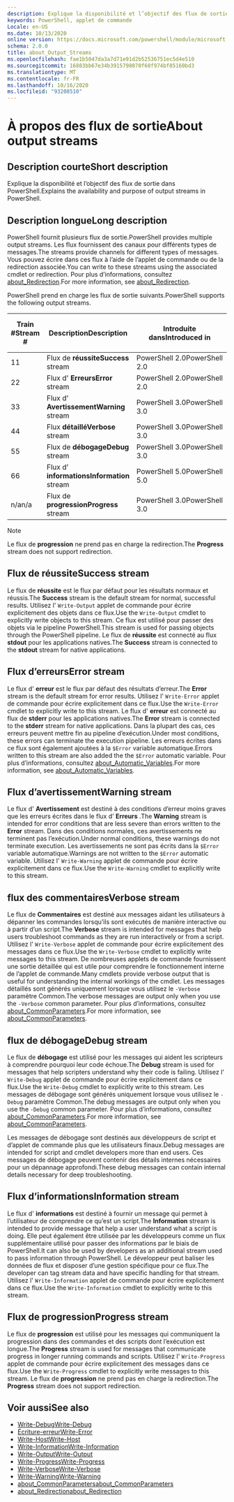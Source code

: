 ```yaml
---
description: Explique la disponibilité et l’objectif des flux de sortie dans PowerShell.
keywords: PowerShell, applet de commande
Locale: en-US
ms.date: 10/13/2020
online version: https://docs.microsoft.com/powershell/module/microsoft.powershell.core/about/about_output_streams?view=powershell-7&WT.mc_id=ps-gethelp
schema: 2.0.0
title: about_Output_Streams
ms.openlocfilehash: fae1b5047da3a7d71e91d2b52536751ec5d4e510
ms.sourcegitcommit: 16883bb67e34b3915798070f60f974bf85160bd3
ms.translationtype: MT
ms.contentlocale: fr-FR
ms.lasthandoff: 10/16/2020
ms.locfileid: "93208510"
---
```

# <a name="about-output-streams"></a><span data-ttu-id="9dfe9-104">À propos des flux de sortie</span><span class="sxs-lookup"><span data-stu-id="9dfe9-104">About output streams</span></span>

## <a name="short-description"></a><span data-ttu-id="9dfe9-105">Description courte</span><span class="sxs-lookup"><span data-stu-id="9dfe9-105">Short description</span></span>
<span data-ttu-id="9dfe9-106">Explique la disponibilité et l’objectif des flux de sortie dans PowerShell.</span><span class="sxs-lookup"><span data-stu-id="9dfe9-106">Explains the availability and purpose of output streams in PowerShell.</span></span>

## <a name="long-description"></a><span data-ttu-id="9dfe9-107">Description longue</span><span class="sxs-lookup"><span data-stu-id="9dfe9-107">Long description</span></span>

<span data-ttu-id="9dfe9-108">PowerShell fournit plusieurs flux de sortie.</span><span class="sxs-lookup"><span data-stu-id="9dfe9-108">PowerShell provides multiple output streams.</span></span> <span data-ttu-id="9dfe9-109">Les flux fournissent des canaux pour différents types de messages.</span><span class="sxs-lookup"><span data-stu-id="9dfe9-109">The streams provide channels for different types of messages.</span></span> <span data-ttu-id="9dfe9-110">Vous pouvez écrire dans ces flux à l’aide de l’applet de commande ou de la redirection associée.</span><span class="sxs-lookup"><span data-stu-id="9dfe9-110">You can write to these streams using the associated cmdlet or redirection.</span></span> <span data-ttu-id="9dfe9-111">Pour plus d’informations, consultez [about_Redirection](about_Redirection.md).</span><span class="sxs-lookup"><span data-stu-id="9dfe9-111">For more information, see [about_Redirection](about_Redirection.md).</span></span>

<span data-ttu-id="9dfe9-112">PowerShell prend en charge les flux de sortie suivants.</span><span class="sxs-lookup"><span data-stu-id="9dfe9-112">PowerShell supports the following output streams.</span></span>

| <span data-ttu-id="9dfe9-113">Train #</span><span class="sxs-lookup"><span data-stu-id="9dfe9-113">Stream #</span></span> |      <span data-ttu-id="9dfe9-114">Description</span><span class="sxs-lookup"><span data-stu-id="9dfe9-114">Description</span></span>       | <span data-ttu-id="9dfe9-115">Introduite dans</span><span class="sxs-lookup"><span data-stu-id="9dfe9-115">Introduced in</span></span>  |    <span data-ttu-id="9dfe9-116">Écrire l’applet de commande</span><span class="sxs-lookup"><span data-stu-id="9dfe9-116">Write Cmdlet</span></span>     |
| -------- | ---------------------- | -------------- | ------------------- |
| <span data-ttu-id="9dfe9-117">1</span><span class="sxs-lookup"><span data-stu-id="9dfe9-117">1</span></span>        | <span data-ttu-id="9dfe9-118">Flux de **réussite**</span><span class="sxs-lookup"><span data-stu-id="9dfe9-118">**Success** stream</span></span>     | <span data-ttu-id="9dfe9-119">PowerShell 2.0</span><span class="sxs-lookup"><span data-stu-id="9dfe9-119">PowerShell 2.0</span></span> | `Write-Output`      |
| <span data-ttu-id="9dfe9-120">2</span><span class="sxs-lookup"><span data-stu-id="9dfe9-120">2</span></span>        | <span data-ttu-id="9dfe9-121">Flux d' **Erreurs**</span><span class="sxs-lookup"><span data-stu-id="9dfe9-121">**Error** stream</span></span>       | <span data-ttu-id="9dfe9-122">PowerShell 2.0</span><span class="sxs-lookup"><span data-stu-id="9dfe9-122">PowerShell 2.0</span></span> | `Write-Error`       |
| <span data-ttu-id="9dfe9-123">3</span><span class="sxs-lookup"><span data-stu-id="9dfe9-123">3</span></span>        | <span data-ttu-id="9dfe9-124">Flux d' **Avertissement**</span><span class="sxs-lookup"><span data-stu-id="9dfe9-124">**Warning** stream</span></span>     | <span data-ttu-id="9dfe9-125">PowerShell 3.0</span><span class="sxs-lookup"><span data-stu-id="9dfe9-125">PowerShell 3.0</span></span> | `Write-Warning`     |
| <span data-ttu-id="9dfe9-126">4</span><span class="sxs-lookup"><span data-stu-id="9dfe9-126">4</span></span>        | <span data-ttu-id="9dfe9-127">Flux **détaillé**</span><span class="sxs-lookup"><span data-stu-id="9dfe9-127">**Verbose** stream</span></span>     | <span data-ttu-id="9dfe9-128">PowerShell 3.0</span><span class="sxs-lookup"><span data-stu-id="9dfe9-128">PowerShell 3.0</span></span> | `Write-Verbose`     |
| <span data-ttu-id="9dfe9-129">5</span><span class="sxs-lookup"><span data-stu-id="9dfe9-129">5</span></span>        | <span data-ttu-id="9dfe9-130">Flux de **débogage**</span><span class="sxs-lookup"><span data-stu-id="9dfe9-130">**Debug** stream</span></span>       | <span data-ttu-id="9dfe9-131">PowerShell 3.0</span><span class="sxs-lookup"><span data-stu-id="9dfe9-131">PowerShell 3.0</span></span> | `Write-Debug`       |
| <span data-ttu-id="9dfe9-132">6</span><span class="sxs-lookup"><span data-stu-id="9dfe9-132">6</span></span>        | <span data-ttu-id="9dfe9-133">Flux d' **informations**</span><span class="sxs-lookup"><span data-stu-id="9dfe9-133">**Information** stream</span></span> | <span data-ttu-id="9dfe9-134">PowerShell 5.0</span><span class="sxs-lookup"><span data-stu-id="9dfe9-134">PowerShell 5.0</span></span> | `Write-Information` |
| <span data-ttu-id="9dfe9-135">n/a</span><span class="sxs-lookup"><span data-stu-id="9dfe9-135">n/a</span></span>      | <span data-ttu-id="9dfe9-136">Flux de **progression**</span><span class="sxs-lookup"><span data-stu-id="9dfe9-136">**Progress** stream</span></span>    | <span data-ttu-id="9dfe9-137">PowerShell 3.0</span><span class="sxs-lookup"><span data-stu-id="9dfe9-137">PowerShell 3.0</span></span> | `Write-Progress`    |

> [!NOTE]
> <span data-ttu-id="9dfe9-138">Le flux de **progression** ne prend pas en charge la redirection.</span><span class="sxs-lookup"><span data-stu-id="9dfe9-138">The **Progress** stream does not support redirection.</span></span>

## <a name="success-stream"></a><span data-ttu-id="9dfe9-139">Flux de réussite</span><span class="sxs-lookup"><span data-stu-id="9dfe9-139">Success stream</span></span>

<span data-ttu-id="9dfe9-140">Le flux de **réussite** est le flux par défaut pour les résultats normaux et réussis.</span><span class="sxs-lookup"><span data-stu-id="9dfe9-140">The **Success** stream is the default stream for normal, successful results.</span></span>
<span data-ttu-id="9dfe9-141">Utilisez l' `Write-Output` applet de commande pour écrire explicitement des objets dans ce flux.</span><span class="sxs-lookup"><span data-stu-id="9dfe9-141">Use the `Write-Output` cmdlet to explicitly write objects to this stream.</span></span> <span data-ttu-id="9dfe9-142">Ce flux est utilisé pour passer des objets via le pipeline PowerShell.</span><span class="sxs-lookup"><span data-stu-id="9dfe9-142">This stream is used for passing objects through the PowerShell pipeline.</span></span> <span data-ttu-id="9dfe9-143">Le flux de **réussite** est connecté au flux **stdout** pour les applications natives.</span><span class="sxs-lookup"><span data-stu-id="9dfe9-143">The **Success** stream is connected to the **stdout** stream for native applications.</span></span>

## <a name="error-stream"></a><span data-ttu-id="9dfe9-144">Flux d’erreurs</span><span class="sxs-lookup"><span data-stu-id="9dfe9-144">Error stream</span></span>

<span data-ttu-id="9dfe9-145">Le flux d' **erreur** est le flux par défaut des résultats d’erreur.</span><span class="sxs-lookup"><span data-stu-id="9dfe9-145">The **Error** stream is the default stream for error results.</span></span> <span data-ttu-id="9dfe9-146">Utilisez l' `Write-Error` applet de commande pour écrire explicitement dans ce flux.</span><span class="sxs-lookup"><span data-stu-id="9dfe9-146">Use the `Write-Error` cmdlet to explicitly write to this stream.</span></span> <span data-ttu-id="9dfe9-147">Le flux d' **erreur** est connecté au flux de **stderr** pour les applications natives.</span><span class="sxs-lookup"><span data-stu-id="9dfe9-147">The **Error** stream is connected to the **stderr** stream for native applications.</span></span> <span data-ttu-id="9dfe9-148">Dans la plupart des cas, ces erreurs peuvent mettre fin au pipeline d’exécution.</span><span class="sxs-lookup"><span data-stu-id="9dfe9-148">Under most conditions, these errors can terminate the execution pipeline.</span></span> <span data-ttu-id="9dfe9-149">Les erreurs écrites dans ce flux sont également ajoutées à la `$Error` variable automatique.</span><span class="sxs-lookup"><span data-stu-id="9dfe9-149">Errors written to this stream are also added the the `$Error` automatic variable.</span></span> <span data-ttu-id="9dfe9-150">Pour plus d’informations, consultez [about_Automatic_Variables](about_Automatic_Variables.md).</span><span class="sxs-lookup"><span data-stu-id="9dfe9-150">For more information, see [about_Automatic_Variables](about_Automatic_Variables.md).</span></span>

## <a name="warning-stream"></a><span data-ttu-id="9dfe9-151">Flux d’avertissement</span><span class="sxs-lookup"><span data-stu-id="9dfe9-151">Warning stream</span></span>

<span data-ttu-id="9dfe9-152">Le flux d' **Avertissement** est destiné à des conditions d’erreur moins graves que les erreurs écrites dans le flux d' **Erreurs** .</span><span class="sxs-lookup"><span data-stu-id="9dfe9-152">The **Warning** stream is intended for error conditions that are less severe than errors written to the **Error** stream.</span></span> <span data-ttu-id="9dfe9-153">Dans des conditions normales, ces avertissements ne terminent pas l’exécution.</span><span class="sxs-lookup"><span data-stu-id="9dfe9-153">Under normal conditions, these warnings do not terminate execution.</span></span> <span data-ttu-id="9dfe9-154">Les avertissements ne sont pas écrits dans la `$Error` variable automatique.</span><span class="sxs-lookup"><span data-stu-id="9dfe9-154">Warnings are not written to the `$Error` automatic variable.</span></span> <span data-ttu-id="9dfe9-155">Utilisez l' `Write-Warning` applet de commande pour écrire explicitement dans ce flux.</span><span class="sxs-lookup"><span data-stu-id="9dfe9-155">Use the `Write-Warning` cmdlet to explicitly write to this stream.</span></span>

## <a name="verbose-stream"></a><span data-ttu-id="9dfe9-156">flux des commentaires</span><span class="sxs-lookup"><span data-stu-id="9dfe9-156">Verbose stream</span></span>

<span data-ttu-id="9dfe9-157">Le flux de **Commentaires** est destiné aux messages aidant les utilisateurs à dépanner les commandes lorsqu’ils sont exécutés de manière interactive ou à partir d’un script.</span><span class="sxs-lookup"><span data-stu-id="9dfe9-157">The **Verbose** stream is intended for messages that help users troubleshoot commands as they are run interactively or from a script.</span></span> <span data-ttu-id="9dfe9-158">Utilisez l' `Write-Verbose` applet de commande pour écrire explicitement des messages dans ce flux.</span><span class="sxs-lookup"><span data-stu-id="9dfe9-158">Use the `Write-Verbose` cmdlet to explicitly write messages to this stream.</span></span> <span data-ttu-id="9dfe9-159">De nombreuses applets de commande fournissent une sortie détaillée qui est utile pour comprendre le fonctionnement interne de l’applet de commande.</span><span class="sxs-lookup"><span data-stu-id="9dfe9-159">Many cmdlets provide verbose output that is useful for understanding the internal workings of the cmdlet.</span></span> <span data-ttu-id="9dfe9-160">Les messages détaillés sont générés uniquement lorsque vous utilisez le `-Verbose` paramètre Common.</span><span class="sxs-lookup"><span data-stu-id="9dfe9-160">The verbose messages are output only when you use the `-Verbose` common parameter.</span></span> <span data-ttu-id="9dfe9-161">Pour plus d’informations, consultez [about_CommonParameters](about_CommonParameters.md).</span><span class="sxs-lookup"><span data-stu-id="9dfe9-161">For more information, see [about_CommonParameters](about_CommonParameters.md).</span></span>

## <a name="debug-stream"></a><span data-ttu-id="9dfe9-162">flux de débogage</span><span class="sxs-lookup"><span data-stu-id="9dfe9-162">Debug stream</span></span>

<span data-ttu-id="9dfe9-163">Le flux de **débogage** est utilisé pour les messages qui aident les scripteurs à comprendre pourquoi leur code échoue.</span><span class="sxs-lookup"><span data-stu-id="9dfe9-163">The **Debug** stream is used for messages that help scripters understand why their code is failing.</span></span> <span data-ttu-id="9dfe9-164">Utilisez l' `Write-Debug` applet de commande pour écrire explicitement dans ce flux.</span><span class="sxs-lookup"><span data-stu-id="9dfe9-164">Use the `Write-Debug` cmdlet to explicitly write to this stream.</span></span> <span data-ttu-id="9dfe9-165">Les messages de débogage sont générés uniquement lorsque vous utilisez le `-Debug` paramètre Common.</span><span class="sxs-lookup"><span data-stu-id="9dfe9-165">The debug messages are output only when you use the `-Debug` common parameter.</span></span> <span data-ttu-id="9dfe9-166">Pour plus d’informations, consultez [about_CommonParameters](about_CommonParameters.md).</span><span class="sxs-lookup"><span data-stu-id="9dfe9-166">For more information, see [about_CommonParameters](about_CommonParameters.md).</span></span>

<span data-ttu-id="9dfe9-167">Les messages de débogage sont destinés aux développeurs de script et d’applet de commande plus que les utilisateurs finaux.</span><span class="sxs-lookup"><span data-stu-id="9dfe9-167">Debug messages are intended for script and cmdlet developers more than end users.</span></span> <span data-ttu-id="9dfe9-168">Ces messages de débogage peuvent contenir des détails internes nécessaires pour un dépannage approfondi.</span><span class="sxs-lookup"><span data-stu-id="9dfe9-168">These debug messages can contain internal details necessary for deep troubleshooting.</span></span>

## <a name="information-stream"></a><span data-ttu-id="9dfe9-169">Flux d’informations</span><span class="sxs-lookup"><span data-stu-id="9dfe9-169">Information stream</span></span>

<span data-ttu-id="9dfe9-170">Le flux d' **informations** est destiné à fournir un message qui permet à l’utilisateur de comprendre ce qu’est un script.</span><span class="sxs-lookup"><span data-stu-id="9dfe9-170">The **Information** stream is intended to provide message that help a user understand what a script is doing.</span></span> <span data-ttu-id="9dfe9-171">Elle peut également être utilisée par les développeurs comme un flux supplémentaire utilisé pour passer des informations par le biais de PowerShell.</span><span class="sxs-lookup"><span data-stu-id="9dfe9-171">It can also be used by developers as an additional stream used to pass information through PowerShell.</span></span> <span data-ttu-id="9dfe9-172">Le développeur peut baliser les données de flux et disposer d’une gestion spécifique pour ce flux.</span><span class="sxs-lookup"><span data-stu-id="9dfe9-172">The developer can tag stream data and have specific handling for that stream.</span></span> <span data-ttu-id="9dfe9-173">Utilisez l' `Write-Information` applet de commande pour écrire explicitement dans ce flux.</span><span class="sxs-lookup"><span data-stu-id="9dfe9-173">Use the `Write-Information` cmdlet to explicitly write to this stream.</span></span>

## <a name="progress-stream"></a><span data-ttu-id="9dfe9-174">Flux de progression</span><span class="sxs-lookup"><span data-stu-id="9dfe9-174">Progress stream</span></span>

<span data-ttu-id="9dfe9-175">Le flux de **progression** est utilisé pour les messages qui communiquent la progression dans des commandes et des scripts dont l’exécution est longue.</span><span class="sxs-lookup"><span data-stu-id="9dfe9-175">The **Progress** stream is used for messages that communicate progress in longer running commands and scripts.</span></span> <span data-ttu-id="9dfe9-176">Utilisez l' `Write-Progress` applet de commande pour écrire explicitement des messages dans ce flux.</span><span class="sxs-lookup"><span data-stu-id="9dfe9-176">Use the `Write-Progress` cmdlet to explicitly write messages to this stream.</span></span> <span data-ttu-id="9dfe9-177">Le flux de **progression** ne prend pas en charge la redirection.</span><span class="sxs-lookup"><span data-stu-id="9dfe9-177">The **Progress** stream does not support redirection.</span></span>

## <a name="see-also"></a><span data-ttu-id="9dfe9-178">Voir aussi</span><span class="sxs-lookup"><span data-stu-id="9dfe9-178">See also</span></span>

- [<span data-ttu-id="9dfe9-179">Write-Debug</span><span class="sxs-lookup"><span data-stu-id="9dfe9-179">Write-Debug</span></span>](xref:Microsoft.PowerShell.Utility.Write-Debug)
- [<span data-ttu-id="9dfe9-180">Écriture-erreur</span><span class="sxs-lookup"><span data-stu-id="9dfe9-180">Write-Error</span></span>](xref:Microsoft.PowerShell.Utility.Write-Error)
- [<span data-ttu-id="9dfe9-181">Write-Host</span><span class="sxs-lookup"><span data-stu-id="9dfe9-181">Write-Host</span></span>](xref:Microsoft.PowerShell.Utility.Write-Host)
- [<span data-ttu-id="9dfe9-182">Write-Information</span><span class="sxs-lookup"><span data-stu-id="9dfe9-182">Write-Information</span></span>](xref:Microsoft.PowerShell.Utility.Write-Information)
- [<span data-ttu-id="9dfe9-183">Write-Output</span><span class="sxs-lookup"><span data-stu-id="9dfe9-183">Write-Output</span></span>](xref:Microsoft.PowerShell.Utility.Write-Output)
- [<span data-ttu-id="9dfe9-184">Write-Progress</span><span class="sxs-lookup"><span data-stu-id="9dfe9-184">Write-Progress</span></span>](xref:Microsoft.PowerShell.Utility.Write-Progress)
- [<span data-ttu-id="9dfe9-185">Write-Verbose</span><span class="sxs-lookup"><span data-stu-id="9dfe9-185">Write-Verbose</span></span>](xref:Microsoft.PowerShell.Utility.Write-Verbose)
- [<span data-ttu-id="9dfe9-186">Write-Warning</span><span class="sxs-lookup"><span data-stu-id="9dfe9-186">Write-Warning</span></span>](xref:Microsoft.PowerShell.Utility.Write-Warning)
- [<span data-ttu-id="9dfe9-187">about_CommonParameters</span><span class="sxs-lookup"><span data-stu-id="9dfe9-187">about_CommonParameters</span></span>](about_CommonParameters.md)
- [<span data-ttu-id="9dfe9-188">about_Redirection</span><span class="sxs-lookup"><span data-stu-id="9dfe9-188">about_Redirection</span></span>](about_Redirection.md)
